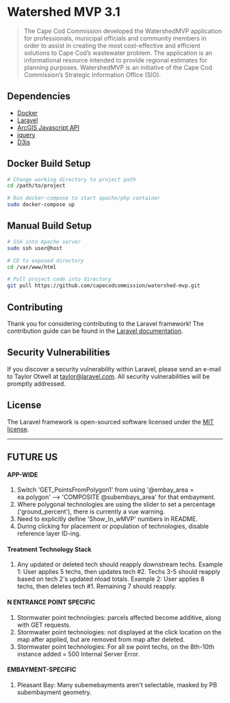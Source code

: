 # Watershed MVP 3.1

> The Cape Cod Commission developed the WatershedMVP application for professionals, municipal officials and community members in order to assist in creating the most cost-effective and efficient solutions to Cape Cod’s wastewater problem. The application is an informational resource intended to provide regional estimates for planning purposes. WatershedMVP is an initiative of the Cape Cod Commission’s Strategic Information Office (SIO). 

## Dependencies
* [Docker](https://www.docker.com/)
* [Laravel](https://laravel.com/)
* [ArcGIS Javascript API](https://developers.arcgis.com/javascript/)
* [jquery](https://jquery.com/)
* [D3js](https://d3js.org/)

## Docker Build Setup
```bash
# Change working directory to project path
cd /path/to/project

# Run docker-compose to start apache/php container
sudo docker-compose up
```


## Manual Build Setup
```bash
# SSH into Apache server
sudo ssh user@host

# CD to exposed directory
cd /var/www/html

# Pull project code into directory
git pull https://github.com/capecodcommission/watershed-mvp.git
```

## Contributing

Thank you for considering contributing to the Laravel framework! The contribution guide can be found in the [Laravel documentation](http://laravel.com/docs/contributions).

## Security Vulnerabilities

If you discover a security vulnerability within Laravel, please send an e-mail to Taylor Otwell at taylor@laravel.com. All security vulnerabilities will be promptly addressed.

## License

The Laravel framework is open-sourced software licensed under the [MIT license](http://opensource.org/licenses/MIT).

---

## FUTURE US

#### APP-WIDE
1. Switch 'GET_PointsFromPolygon1' from using '@embay_area = ea.polygon' --> 'COMPOSITE @subembays_area' for that embayment.
2. Where polygonal technologies are using the slider to set a percentage ('ground_percent'), there is currently a vue warning.
3. Need to explicitly define 'Show_In_wMVP' numbers in README.
4. During clicking for placement or population of technologies, disable reference layer ID-ing.

#### Treatment Technology Stack
1. Any updated or deleted tech should reapply downstream techs.
    Example 1: User applies 5 techs, then updates tech #2. Techs 3-5 should reapply based on tech 2's updated nload totals.
    Example 2: User applies 8 techs, then deletes tech #1. Remaining 7 should reapply.

#### N ENTRANCE POINT SPECIFIC
1. Stormwater point technologies: parcels affected become additive, along with GET requests.
2. Stormwater point technologies: not displayed at the click location on the map after applied, but are removed from map after deleted.
3. Stormwater point technologies: For all sw point techs, on the 8th-10th instance added = 500 Internal Server Error.

#### EMBAYMENT-SPECIFIC
1. Pleasant Bay: Many subemebayments aren't selectable, masked by PB subembayment geometry.
